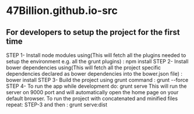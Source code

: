 # 47Billion.github.io-src

## For developers to setup the project for the first time

STEP 1- Install node modules using(This will fetch all the plugins needed to setup the environment e.g. all the grunt plugins) : npm install
STEP 2- Install bower dependencies using(This will fetch all the project specific dependencies declared as bower dependencies into the bower.json file) : bower install 
STEP 3- Build the project using grunt command : grunt --force
STEP 4- To run the app while development do: grunt serve
This will run the server on 9000 port and will automatically open the home page on your default browser.
To run the project with concatenated and minified files repeat: STEP-3 and then : grunt serve:dist
